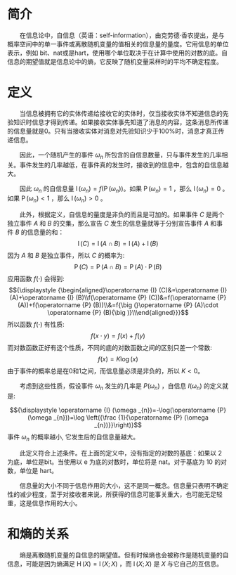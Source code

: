 # 简介
&emsp;&emsp;在信息论中，自信息（英语：self-information），由克劳德·香农提出，是与概率空间中的单一事件或离散随机变量的值相关的信息量的量度。它用信息的单位表示，例如 bit、nat或是hart，使用哪个单位取决于在计算中使用的对数的底。自信息的期望值就是信息论中的熵，它反映了随机变量采样时的平均不确定程度。

# 定义
&emsp;&emsp;当信息被拥有它的实体传递给接收它的实体时，仅当接收实体不知道信息的先验知识时信息才得到传递。如果接收实体事先知道了消息的内容，这条消息所传递的信息量就是0。只有当接收实体对消息对先验知识少于100%时，消息才真正传递信息。

&emsp;&emsp;因此，一个随机产生的事件 ${\displaystyle \omega _{n}}$ 所包含的自信息数量，只与事件发生的几率相关。事件发生的几率越低，在事件真的发生时，接收到的信息中，包含的自信息越大。

&emsp;&emsp;因此 ${\displaystyle \omega _{n}}$ 的自信息量 ${\displaystyle \operatorname {I} (\omega _{n})=f(\operatorname {P} (\omega _{n}))}$。如果 ${\displaystyle \operatorname {P} (\omega _{n})=1}$ ，那么 ${\displaystyle \operatorname {I} (\omega _{n})=0}$ 。如果 ${\displaystyle \operatorname {P} (\omega _{n})<1}$ ，那么 ${\displaystyle \operatorname {I} (\omega _{n})>0}$ 。

&emsp;&emsp;此外，根据定义，自信息的量度是非负的而且是可加的。如果事件 ${\displaystyle C}$ 是两个独立事件 ${\displaystyle A}$ 和 ${\displaystyle B}$ 的交集，那么宣告 ${\displaystyle C}$ 发生的信息量就等于分别宣告事件 ${\displaystyle A}$ 和事件 ${\displaystyle B}$ 的信息量的和：
$${\displaystyle \operatorname {I} (C)=\operatorname {I} (A\cap B)=\operatorname {I} (A)+\operatorname {I} (B)}$$
因为 ${\displaystyle A}$ 和 ${\displaystyle B}$ 是独立事件，所以 ${\displaystyle C}$ 的概率为:
$${\displaystyle \operatorname {P} (C)=\operatorname {P} (A\cap B)=\operatorname {P} (A)\cdot \operatorname {P} (B)}$$
应用函数 ${\displaystyle f(\cdot )}$ 会得到:
$${\displaystyle {\begin{aligned}\operatorname {I} (C)&=\operatorname {I} (A)+\operatorname {I} (B)\\f(\operatorname {P} (C))&=f(\operatorname {P} (A))+f(\operatorname {P} (B))\\&=f{\big (}\operatorname {P} (A)\cdot \operatorname {P} (B){\big )}\\\end{aligned}}}$$
所以函数 ${\displaystyle f(\cdot )}$ 有性质:
$${\displaystyle f(x\cdot y)=f(x)+f(y)}$$
而对数函数正好有这个性质，不同的底的对数函数之间的区别只差一个常数:
$${\displaystyle f(x)=K\log(x)}$$
由于事件的概率总是在0和1之间，而信息量必须是非负的，所以 ${\displaystyle K<0}$。

&emsp;&emsp;考虑到这些性质，假设事件 ${\displaystyle \omega _{n}}$ 发生的几率是 ${\displaystyle P(\omega _{n})}$ ，自信息 ${\displaystyle I(\omega _{n})}$ 的定义就是:

$${\displaystyle \operatorname {I} (\omega _{n})=-\log(\operatorname {P} (\omega _{n}))=\log \left({\frac {1}{\operatorname {P} (\omega _{n})}}\right)}$$
事件 ${\displaystyle \omega _{n}}$ 的概率越小, 它发生后的自信息量越大。

&emsp;&emsp;此定义符合上述条件。在上面的定义中，没有指定的对数的基底：如果以 2 为底，单位是bit。当使用以 e 为底的对数时，单位将是 nat。对于基底为 10 的对数，单位是 hart。

&emsp;&emsp;信息量的大小不同于信息作用的大小，这不是同一概念。信息量只表明不确定性的减少程度，至于对接收者来说，所获得的信息可能事关重大，也可能无足轻重，这是信息作用的大小。

# 和熵的关系
&emsp;&emsp;熵是离散随机变量的自信息的期望值。但有时候熵也会被称作是随机变量的自信息，可能是因为熵满足 ${\displaystyle \operatorname {H} (X)=\operatorname {I} (X;X)}$ ，而 ${\displaystyle \operatorname {I} (X;X)}$ 是 ${\displaystyle X}$ 与它自己的互信息。

